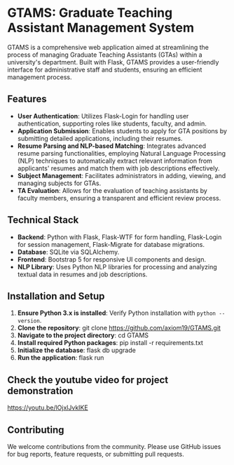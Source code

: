 # GTAMS: Graduate Teaching Assistant Management System

GTAMS is a comprehensive web application aimed at streamlining the process of managing Graduate Teaching Assistants (GTAs) within a university's department. Built with Flask, GTAMS provides a user-friendly interface for administrative staff and students, ensuring an efficient management process.

## Features

- **User Authentication**: Utilizes Flask-Login for handling user authentication, supporting roles like students, faculty, and admin.
- **Application Submission**: Enables students to apply for GTA positions by submitting detailed applications, including their resumes.
- **Resume Parsing and NLP-based Matching**: Integrates advanced resume parsing functionalities, employing Natural Language Processing (NLP) techniques to automatically extract relevant information from applicants' resumes and match them with job descriptions effectively.
- **Subject Management**: Facilitates administrators in adding, viewing, and managing subjects for GTAs.
- **TA Evaluation**: Allows for the evaluation of teaching assistants by faculty members, ensuring a transparent and efficient review process.

## Technical Stack

- **Backend**: Python with Flask, Flask-WTF for form handling, Flask-Login for session management, Flask-Migrate for database migrations.
- **Database**: SQLite via SQLAlchemy.
- **Frontend**: Bootstrap 5 for responsive UI components and design.
- **NLP Library**: Uses Python NLP libraries for processing and analyzing textual data in resumes and job descriptions.

## Installation and Setup

1. **Ensure Python 3.x is installed**: Verify Python installation with `python --version`.
2. **Clone the repository**: git clone https://github.com/axiom19/GTAMS.git
3. **Navigate to the project directory**: cd GTAMS
4. **Install required Python packages**: pip install -r requirements.txt
5. **Initialize the database**: flask db upgrade
6. **Run the application**: flask run

## Check the youtube video for project demonstration
https://youtu.be/lOjxlJvkIKE

## Contributing
We welcome contributions from the community. Please use GitHub issues for bug reports, feature requests, or submitting pull requests.



